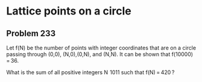 #  Lattice points on a circle
## Problem 233


Let f(N) be the number of points with integer coordinates that are on a circle passing through (0,0), (N,0),(0,N), and (N,N).
It can be shown that f(10000) = 36.

What is the sum of all positive integers N  1011 such that f(N) = 420 ?


